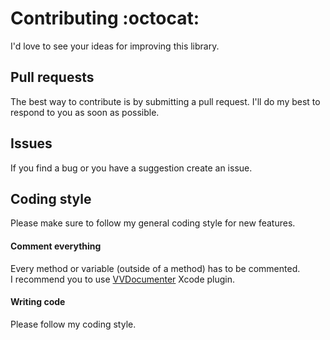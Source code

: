 Contributing :octocat:
======================
I'd love to see your ideas for improving this library.

## Pull requests
The best way to contribute is by submitting a pull request.
I'll do my best to respond to you as soon as possible.

## Issues
If you find a bug or you have a suggestion create an issue.

## Coding style
Please make sure to follow my general coding style for new features.

#### Comment everything
Every method or variable (outside of a method) has to be commented.<br>
I recommend you to use [VVDocumenter](https://github.com/onevcat/VVDocumenter-Xcode) Xcode plugin.

#### Writing code
Please follow my coding style.
